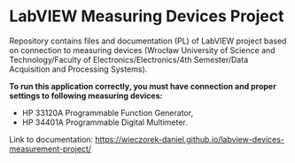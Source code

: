 # LabVIEW Measuring Devices Project
Repository contains files and documentation (PL) of LabVIEW project based on connection to measuring devices (Wrocław University of Science and Technology/Faculty of Electronics/Electronics/4th Semester/Data Acquisition and Processing Systems).

<b>To run this application correctly, you must have connection and proper settings to following measuring devices:</b>
<ul>
  <li>HP 33120A Programmable Function Generator,</li>
  <li>HP 34401A Programmable Digital Multimeter.</li>
</ul>

Link to documentation: https://wieczorek-daniel.github.io/labview-devices-measurement-project/
